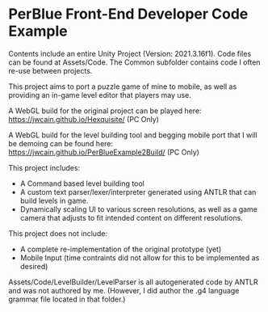 # PerBlue Front-End Developer Code Example

Contents include an entire Unity Project (Version: 2021.3.16f1). Code files can be found at Assets/Code. The Common subfolder contains code I often re-use between projects.

This project aims to port a puzzle game of mine to mobile, as well as providing an in-game level editor that players may use.

A WebGL build for the original project can be played here: https://jwcain.github.io/Hexquisite/ (PC Only)

A WebGL build  for the level building tool and begging mobile port that I will be demoing can be found here: https://jwcain.github.io/PerBlueExample2Build/ (PC Only)

This project includes:
- A Command based level building tool
- A custom text parser/lexer/interpreter generated using ANTLR that can build levels in game.
- Dynamically scaling UI to various screen resolutions, as well as a game camera that adjusts to fit intended content on different resolutions.
  
  
This project does not include:
- A complete re-implementation of the original prototype (yet)
- Mobile Input (time contraints did not allow for this to be implemented as desired)

Assets/Code/LevelBuilder/LevelParser is all autogenerated code by ANTLR and was not authored by me. (However, I did author the .g4 language grammar file located in that folder.)
  
